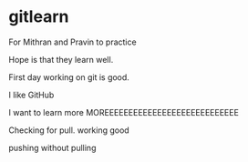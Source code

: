 # gitlearn
For Mithran and Pravin to practice

Hope is that they learn well.

First day working on git is good.

I like GitHub

I want to learn more MOREEEEEEEEEEEEEEEEEEEEEEEEEEEE


Checking for pull.
working good

pushing without pulling
